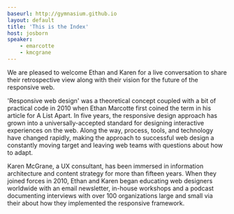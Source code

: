 ```yaml
---
baseurl: http://gymnasium.github.io
layout: default
title: 'This is the Index'
host: josborn
speaker:
    - emarcotte
    - kmcgrane
---
```


We are pleased to welcome Ethan and Karen for a live conversation to share their retrospective view along with their vision for the future of the responsive web.

<p class="call-out">
'Responsive web design' was a theoretical concept coupled with a bit of practical code in 2010 when Ethan Marcotte first coined the term in his article for A List Apart. In five years, the responsive design approach has grown into a universally-accepted standard for designing interactive experiences on the web. Along the way, process, tools, and technology have changed rapidly, making the approach to successful web design a constantly moving target and leaving web teams with questions about how to adapt.
</p>

Karen McGrane, a UX consultant, has been immersed in information architecture and content strategy for more than fifteen years.  When they joined forces in 2010, Ethan and Karen began educating web designers worldwide with an email newsletter, in-house workshops and a podcast documenting interviews with over 100 organizations large and small via their about how they implemented the responsive framework.
